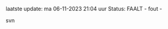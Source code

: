 laatste update: 
ma 06-11-2023 21:04   uur 
Status: FAALT - fout - 
<div class="service R">svn</div>